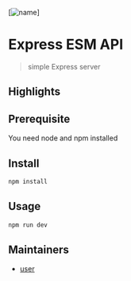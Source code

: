 [![name](url_img)]

# Express ESM API

> simple Express server

## Highlights

## Prerequisite

You need node and npm installed


## Install

```sh
npm install
```

## Usage

```sh
npm run dev
```

## Maintainers

- [user][me]

[me]: https://github.com/user
